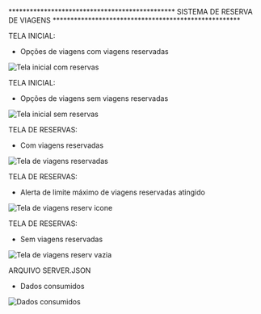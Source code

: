 *********************************************** SISTEMA DE RESERVA DE VIAGENS *****************************************************

TELA INICIAL:
- Opções de viagens com viagens reservadas


![Tela inicial com reservas](https://user-images.githubusercontent.com/60410635/210185680-aa9748a5-d045-4906-940d-c5821e2e6e23.png)


TELA INICIAL:
- Opções de viagens sem viagens reservadas


![Tela inicial sem reservas](https://user-images.githubusercontent.com/60410635/210185702-2756647a-01f8-4e36-968f-d2f88ffbc7d9.png)


TELA DE RESERVAS:
- Com viagens reservadas


![Tela de viagens reservadas](https://user-images.githubusercontent.com/60410635/210185722-4da8114a-3d44-4575-b3b2-de33d2b5f7d6.png)


TELA DE RESERVAS:
- Alerta de limite máximo de viagens reservadas atingido


![Tela de viagens reserv icone](https://user-images.githubusercontent.com/60410635/210185756-02eca78f-64db-4e6c-89e8-0bbf20af5452.png)


TELA DE RESERVAS:
- Sem viagens reservadas


![Tela de viagens reserv vazia](https://user-images.githubusercontent.com/60410635/210185825-b0abf149-12f4-4472-8b2f-31a8168cd9bb.png)


ARQUIVO SERVER.JSON 
- Dados consumidos


![Dados consumidos](https://user-images.githubusercontent.com/60410635/210185840-57e2d658-3992-430e-a322-3e1785479e96.png)

